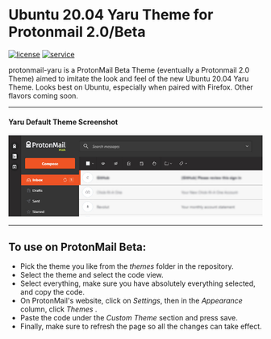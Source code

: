 # Ubuntu 20.04 Yaru Theme for Protonmail 2.0/Beta
[![license](https://img.shields.io/github/license/mashape/apistatus.svg)]() [![service](https://img.shields.io/badge/service-ProtonMail-9497ce.svg)]()

protonmail-yaru is a ProtonMail Beta Theme (eventually a Protonmail 2.0 Theme) aimed to imitate the look and feel of the new Ubuntu 20.04 Yaru Theme. Looks best on Ubuntu, especially when paired with Firefox. Other flavors coming soon.
    
---
  
#### Yaru Default Theme Screenshot 

![protonmail-yaru](/protonmail-yaru.jpg)
    
---
  
## To use on ProtonMail Beta:  

- Pick the theme you like from the *themes* folder in the repository.
- Select the theme and select the code view.
- Select everything, make sure you have absolutely everything selected, and copy the code. 
- On ProtonMail's website, click on *Settings*, then in the *Appearance* column, click *Themes* .
- Paste the code under the *Custom Theme* section and press save.
- Finally, make sure to refresh the page so all the changes can take effect.
